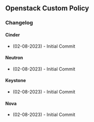 ## Openstack Custom Policy

### Changelog

#### Cinder
- (02-08-2023) - Initial Commit

#### Neutron
- (02-08-2023) - Initial Commit

#### Keystone
- (02-08-2023) - Initial Commit

#### Nova
- (02-08-2023) - Initial Commit
